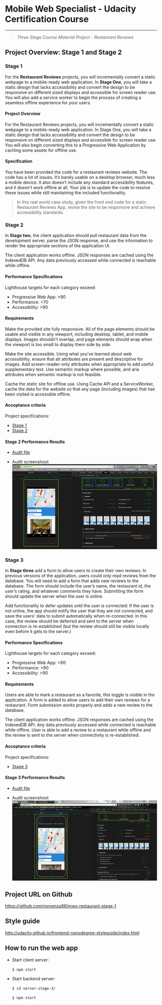# Mobile Web Specialist - Udacity Certification Course

---

> _Three Stage Course Material Project - Restaurant Reviews_

## Project Overview: Stage 1 and Stage 2

### Stage 1

For the **Restaurant Reviews** projects, you will incrementally convert a static webpage to a mobile-ready web application. In **Stage One**, you will take a static design that lacks accessibility and convert the design to be responsive on different sized displays and accessible for screen reader use. You will also add a service worker to begin the process of creating a seamless offline experience for your users.

#### Project Overview

For the Restaurant Reviews projects, you will incrementally convert a static webpage to a mobile-ready web application. In Stage One, you will take a static design that lacks accessibility and convert the design to be responsive on different sized displays and accessible for screen reader use. You will also begin converting this to a Progressive Web Application by caching some assets for offline use.

#### Specification

You have been provided the code for a restaurant reviews website. The code has a lot of issues. It’s barely usable on a desktop browser, much less a mobile device. It also doesn’t include any standard accessibility features, and it doesn’t work offline at all. Your job is to update the code to resolve these issues while still maintaining the included functionality.

> In this real world case study, given the front end code for a static Restaurant Reviews App, revise the site to be responsive and achieve accessibility standards.

### Stage 2

In **Stage two**, the client application should pull restaurant data from the development server, parse the JSON response, and use the information to render the appropriate sections of the application UI.

The client application works offline. JSON responses are cached using the IndexedDB API. Any data previously accessed while connected is reachable while offline.

#### Performance Specifications

Lighthouse targets for each category exceed:

- Progressive Web App: >90
- Performance: >70
- Accessibility: >90

#### Requirements

Make the provided site fully responsive. All of the page elements should be usable and visible in any viewport, including desktop, tablet, and mobile displays. Images shouldn't overlap, and page elements should wrap when the viewport is too small to display them side by side.

Make the site accessible. Using what you've learned about web accessibility, ensure that alt attributes are present and descriptive for images. Add screen-reader-only attributes when appropriate to add useful supplementary text. Use semantic markup where possible, and aria attributes when semantic markup is not feasible.

Cache the static site for offline use. Using Cache API and a ServiceWorker, cache the data for the website so that any page (including images) that has been visited is accessible offline.

#### Acceptance criteria
Project specifications:

* [Stage 1](https://review.udacity.com/#!/rubrics/1090/view)
* [Stage 2](https://review.udacity.com/#!/rubrics/1131/view)

#### Stage 2 Performance Results

* [Audit file](audits/lighthouse-chromioum-audit-08082018.json)

* Audit screenshoot
![lighthouse](audits/lighthouse-chromioum-audit-08082018.png)

### Stage 3

In **Stage three** add a form to allow users to create their own reviews: In previous versions of the application, users could only read reviews from the database. You will need to add a form that adds new reviews to the database. The form should include the user’s name, the restaurant id, the user’s rating, and whatever comments they have. Submitting the form should update the server when the user is online.

Add functionality to defer updates until the user is connected: If the user is not online, the app should notify the user that they are not connected, and save the users' data to submit automatically when re-connected. In this case, the review should be deferred and sent to the server when connection is re-established (but the review should still be visible locally even before it gets to the server.)

#### Performance Specifications

Lighthouse targets for each category exceed:

- Progressive Web App: >90
- Performance: >90
- Accessibility: >90

#### Requirements

Users are able to mark a restaurant as a favorite, this toggle is visible in the application. A form is added to allow users to add their own reviews for a restaurant. Form submission works properly and adds a new review to the database.

The client application works offline. JSON responses are cached using the IndexedDB API. Any data previously accessed while connected is reachable while offline. User is able to add a review to a restaurant while offline and the review is sent to the server when connectivity is re-established.

#### Acceptance criteria
Project specifications:

* [Stage 3](https://review.udacity.com/#!/rubrics/1132/view)

#### Stage 3 Performance Results

* [Audit file](audits/lighthouse-chromioum-audit-10112018.json)

* Audit screenshoot
![lighthouse](audits/lighthouse-chromioum-audit-10112018.png)

## Project URL on Github

https://github.com/rproenza86/mws-restaurant-stage-1

## Style guide

http://udacity.github.io/frontend-nanodegree-styleguide/index.html

## How to run the web app
* Start client server:

    `$ npm start`

* Start backend server:

    `$ cd server-stage-3/`

    `$ npm start`